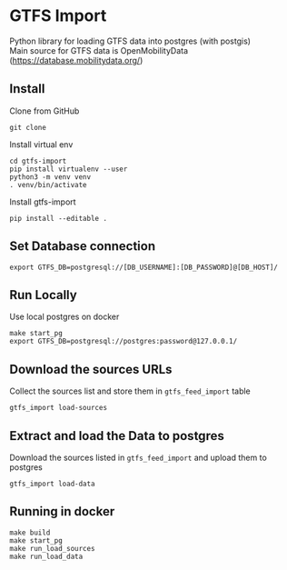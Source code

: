 
# GTFS Import
Python library for loading GTFS data into postgres (with postgis)  
Main source for GTFS data is OpenMobilityData (https://database.mobilitydata.org/)

## Install
Clone from GitHub

    git clone 

Install virtual env

    cd gtfs-import
    pip install virtualenv --user
    python3 -m venv venv
    . venv/bin/activate

Install gtfs-import 

    pip install --editable .

## Set Database connection
    export GTFS_DB=postgresql://[DB_USERNAME]:[DB_PASSWORD]@[DB_HOST]/

## Run Locally
Use local postgres on docker  

    make start_pg
    export GTFS_DB=postgresql://postgres:password@127.0.0.1/

## Download the sources URLs
Collect the sources list and store them in ```gtfs_feed_import``` table 

    gtfs_import load-sources

## Extract and load the Data to postgres
Download the sources listed in ```gtfs_feed_import``` and upload them to postgres

    gtfs_import load-data

## Running in docker
    make build
    make start_pg
    make run_load_sources
    make run_load_data
    
